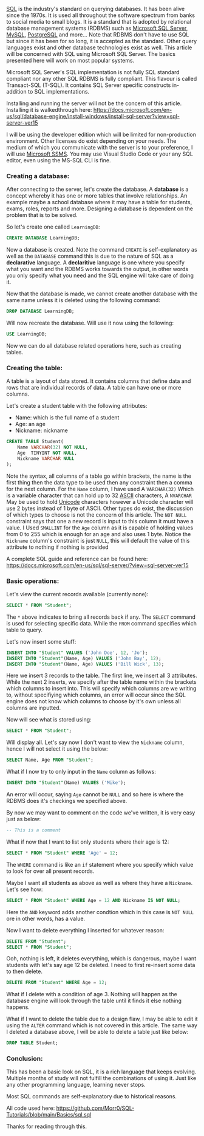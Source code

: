 [SQL](https://en.wikipedia.org/wiki/SQL) is the industry's standard on querying databases. It has been alive since the 1970s. It is used all throughout the software spectrum from banks to social media to small blogs. It is a standard that is adopted by relational database management systems (RDBMS) such as [Microsoft SQL Server](https://www.microsoft.com/en-au/sql-server/sql-server-2019), [MySQL](https://www.mysql.com/), [PostgreSQL](https://www.postgresql.org/) and more... Note that RDBMS don't have to use SQL but since it has been for so long, it is accepted as the standard. Other query languages exist and other database technologies exist as well. This article will be concerned with SQL using Microsoft SQL Server. The basics presented here will work on most popular systems.

Microsoft SQL Server's SQL implementation is not fully SQL standard compliant nor any other SQL RDBMS is fully compliant. This flavour is called Transact-SQL (T-SQL). It contains SQL Server specific constructs in-addition to SQL implementations.

Installing and running the server will not be the concern of this article. Installing it is walkedthrough here: https://docs.microsoft.com/en-us/sql/database-engine/install-windows/install-sql-server?view=sql-server-ver15 

I will be using the developer edition which will be limited for non-production environment. Other licenses do exist depending on your needs. The medium of which you communicate with the server is to your preference, I will use [Microsoft SSMS](https://docs.microsoft.com/en-us/sql/ssms/sql-server-management-studio-ssms?view=sql-server-ver15). You may use Visual Studio Code or your any SQL editor, even using the MS-SQL CLI is fine.

### Creating a database:
After connecting to the server, let's create the database. A **database** is a concept whereby it has one or more tables that involve relationships. An example maybe a school database where it may have a table for students, exams, roles, reports and more. Designing a database is dependent on the problem that is to be solved. 

So let's create one called `LearningDB`:
```sql
CREATE DATABASE LearningDB;
```

Now a database is created. Note the command `CREATE` is self-explanatory as well as the `DATABASE` command this is due to the nature of SQL as a **declarative** language. A **declaritive** language is one where you specify what you want and the RDBMS works towards the output, in other words you only specify what you need and the SQL engine will take care of doing it.

Now that the database is made, we cannot create another database with the same name unless it is deleted using the following command:
```sql
DROP DATABASE LearningDB;
```

Will now recreate the database. Will use it now using the following:
```sql
USE LearningDB;
```

Now we can do all database related operations here, such as creating tables.

### Creating the table:
A table is a layout of data stored. It contains columns that define data and rows that are individual records of data. A table can have one or more columns.

Let's create a student table with the following attributes:
- Name: which is the full name of a student
- Age: an age
- Nickname: nickname
  
```sql
CREATE TABLE Student(
    Name VARCHAR(32) NOT NULL,
    Age  TINYINT NOT NULL,
    Nickname VARCHAR NULL
);
```

Note the syntax, all columns of a table go within brackets, the name is the first thing then the data type to be used then any constraint then a comma for the next column. For the `Name` column, I have used A `VARCHAR(32)` Which is a variable character that can hold up to 32 [ASCII](https://en.wikipedia.org/wiki/Ascii) characters, A `NVARCHAR` May be used to hold [Unicode](https://en.wikipedia.org/wiki/Unicode) characters however a Unicode character will use 2 bytes instead of 1 byte of ASCII. Other types do exist, the discussion of which types to choose is not the concern of this article. The `NOT NULL` constraint says that one a new record is input to this column it must have a value. I Used `SMALLINT` for the `Age` column as it is capable of holding values from 0 to 255 which is enough for an age and also uses 1 byte. Notice the `Nickname` column's constraint is just `NULL`, this will default the value of this attribute to nothing if nothing is provided

A complete SQL guide and reference can be found here: https://docs.microsoft.com/en-us/sql/sql-server/?view=sql-server-ver15

### Basic operations:
Let's view the current records available (currently none):
```sql
SELECT * FROM "Student";
```

The `*` above indicates to bring all records back if any. The `SELECT` command is used for selecting specific data. While the `FROM` command specifies which table to query.

Let's now insert some stuff:
```sql
INSERT INTO "Student" VALUES ('John Doe', 12, 'Jo');
INSERT INTO "Student"(Name, Age) VALUES ('John Bay', 12);
INSERT INTO "Student"(Name, Age) VALUES ('Bill Wick', 13);
```

Here we insert 3 records to the table. The first line, we insert all 3 attributes. While the next 2 inserts, we specify after the table name within the brackets which columns to insert into. This will specify which columns are we writing to, without specifiying which columns, an error will occur since the SQL engine does not know which columns to choose by it's own unless all columns are inputted. 

Now will see what is stored using:
```sql
SELECT * FROM "Student";
```

Will display all. Let's say now I don't want to view the `Nickname` column, hence I will not select it using the below:
```sql
SELECT Name, Age FROM "Student";
```

What if I now try to only input in the `Name` column as follows:
```sql
INSERT INTO "Student"(Name) VALUES ('Mike');
```

An error will occur, saying `Age` cannot be `NULL` and so here is where the RDBMS does it's checkings we specified above.

By now we may want to comment on the code we've written, it is very easy just as below:
```sql
-- This is a comment
```

What if now that I want to list only students where their age is 12:
```sql
SELECT * FROM "Student" WHERE 'Age' = 12;
```
The `WHERE` command is like an `if` statement where you specify which value to look for over all present records.

Maybe I want all students as above as well as where they have a `Nickname`. Let's see how:
```sql
SELECT * FROM "Student" WHERE Age = 12 AND Nickname IS NOT NULL;
```

Here the `AND` keyword adds another condtion which in this case is `NOT NULL` ore in other words, has a value.

Now I want to delete everything I inserted for whatever reason:
```sql
DELETE FROM "Student";
SELECT * FROM "Student";
```

Ooh, nothing is left, it deletes everything, which is dangerous, maybe I want students with let's say age 12 be deleted. I need to first re-insert some data to then delete.
```sql
DELETE FROM "Student" WHERE Age = 12;
```

What if I delete with a condition of age 3. Nothing will happen as the database engine will look through the table until it finds it else nothing happens.

What if I want to delete the table due to a design flaw, I may be able to edit it using the `ALTER` command which is not covered in this article. The same way I deleted a database above, I will be able to delete a table just like below:
```sql
DROP TABLE Student;
```

### Conclusion:
This has been a basic look on SQL, it is a rich language that keeps evolving. Multiple months of study will not fulfill the combinations of using it. Just like any other programming language, learning never stops. 

Most SQL commands are self-explanatory due to historical reasons.

All code used here:
https://github.com/Morr0/SQL-Tutorials/blob/main/Basics/sql.sql

Thanks for reading through this.